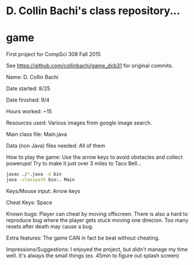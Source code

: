 D. Collin Bachi's class repository...
=======
# game
First project for CompSci 308 Fall 2015

See https://github.com/collinbachi/game_dcb31 for original commits.

Name: D. Collin Bachi

Date started: 8/25

Date finished: 9/4

Hours worked: ~15

Resources used: Various images from google image search.

Main class file: Main.java

Data (non Java) files needed: All of them

How to play the game: Use the arrow keys to avoid obstacles and collect powerups! Try to make it just over 3 miles to Taco Bell...

```sh
javac ./*.java -d bin
java -classpath bin:. Main
```

Keys/Mouse input: Arrow keys

Cheat Keys: Space 

Known bugs: Player can cheat by moving offscreen. There is also a hard to reproduce bug where the player gets stuck moving one direcion. Too many resets after death may cause a bug.

Extra features: The game CAN in fact be beat without cheating.

Impressions/Suggestions: I enjoyed the project, but didn't manage my time well. It's always the small things (ex. 45min to figure out splash screen)
